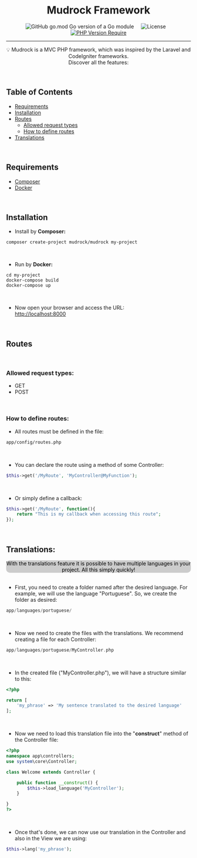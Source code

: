 <p align="center">
 <!-- image -->
</p>

<h1 align="center">Mudrock Framework</h1>

<div align="center">

![GitHub go.mod Go version of a Go module](https://badgen.net/badge/Versão/1.0.0/green) &nbsp; &nbsp; 
![License](https://img.shields.io/badge/license-MIT-blue.svg) &nbsp; &nbsp;
[![PHP Version Require](http://poser.pugx.org/badges/poser/require/php)](https://packagist.org/mudrock/mudrock) 


<!--   <a href="https://www.producthunt.com/posts/the-documentation-compendium?utm_source=badge-top-post-badge&utm_medium=badge&utm_souce=badge-the-documentation-compendium" target="_blank"><img src="https://api.producthunt.com/widgets/embed-image/v1/top-post-badge.svg?post_id=157965&theme=dark&period=daily" alt="The Documentation Compendium - Beautiful README templates that people want to read. | Product Hunt Embed" style="width: 250px; height: 54px;" width="250px" height="54px" /></a> -->

</div>

---

<p align = "center">
💡 Mudrock is a MVC PHP framework, which was inspired by the Laravel and CodeIgniter frameworks.<br />Discover all the features:</p>

<br />

## Table of Contents

- [Requirements](#requirements)
- [Installation](#install)
- [Routes](#routes)
    - [Allowed request types](#allowed_requests)
    - [How to define routes](#how_to_define_routes)
- [Translations](#translations)
    
<br />

## Requirements <a name = "requirements"></a>

- [Composer](https://getcomposer.org/)
- [Docker](https://www.docker.com/)

<br />

## Installation <a name = "install"></a>

- Install by <b>Composer:</b>
```shell
composer create-project mudrock/mudrock my-project
```

<br />

- Run by <b>Docker:</b>
```shell
cd my-project
docker-compose build
docker-compose up
```

<br />

- Now open your browser and access the URL: <br />
[http://localhost:8000](http://localhost:8000)

<br />

## Routes<a name = "routes"></a>

<br />

### Allowed request types:<a name = "allowed_requests"></a>

- GET
- POST

<br />

### How to define routes:<a name = "how_to_define_routes"></a>

- All routes must be defined in the file:
```html
app/config/routes.php
```

<br />

- You can declare the route using a method of some Controller:
```php
$this->get('/MyRoute', 'MyController@MyFunction'); 
```

<br />

- Or simply define a callback:
```php
$this->get('/MyRoute', function(){
    return "This is my callback when accessing this route";
}); 
```

<br />

## Translations:<a name = "translations"></a>

<div align="center" style="background-color: #ccc; color: black; border-radius: 10px">With the translations feature it is possible to have multiple languages in your project. All this simply quickly!</div>

<br>

- First, you need to create a folder named after the desired language. For example, we will use the language "Portuguese". So, we create the folder as desired:
```php
app/languages/portuguese/
```

<br>

- Now we need to create the files with the translations. We recommend creating a file for each Controller:
```php
app/languages/portuguese/MyController.php
```

<br>

- In the created file ("MyController.php"), we will have a structure similar to this:
```php
<?php

return [
    'my_phrase' => 'My sentence translated to the desired language'
];
```

<br>

- Now we need to load this translation file into the "<b>construct</b>" method of the Controller file:
```php
<?php
namespace app\controllers;
use system\core\Controller;

class Welcome extends Controller {

    public function __construct() {
        $this->load_language('MyController');
    }

}
?>
```

<br>

- Once that's done, we can now use our translation in the Controller and also in the View we are using:
```php
$this->lang('my_phrase');
```
